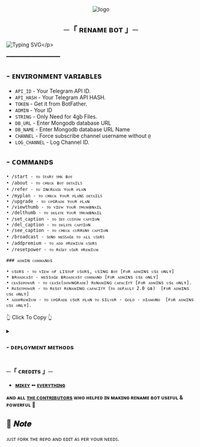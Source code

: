 <p align="center">
<img src="https://graph.org/file/a0c2ab09ea6d665deb174.jpg" alt="logo" target="/blank">

<h2 align="center">
  ─「 ʀᴇɴᴀᴍᴇ  ʙᴏᴛ 」─
</h2>


![Typing SVG](https://readme-typing-svg.herokuapp.com/?lines=ᴡᴇʟᴄᴏᴍᴇ+ᴛᴏ+𝟺ɢʙ+ʀᴇɴᴀᴍᴇ+ʙᴏᴛ!;ᴄʀᴇᴀᴛᴇᴅ+ʙʏ+ᴛᴇᴀᴍ+ɴᴇᴛғʟɪx!;ᴀ+ᴀᴍᴀᴢɪɴɢ+𝟺ɢʙ+ʀᴇɴᴀᴍᴇ+ʙᴏᴛ!)</p>
</p>

 ━━━━━━━━━━━━━━━━━

## - ᴇɴᴠɪʀᴏɴᴍᴇɴᴛ ᴠᴀʀɪᴀʙʟᴇs
  - `API_ID` - Your Telegram API ID.
  - `API_HASH` - Your Telegram API HASH.
  - `TOKEN` - Get it from BotFather.
  - `ADMIN` - Your ID
  - `STRING` - Only Need for 4gb Files.
  - `DB_URL` - Enter Mongodb database URL
  - `DB_NAME` - Enter Mongodb database URL Name
  - `CHANNEL` - Force subscribe channel username without `@`
  - `LOG_CHANNEL` - Log Channel ID.

## - ᴄᴏᴍᴍᴀɴᴅs
```
• /start - ᴛᴏ ꜱᴛᴀʀᴛ ᴛʜᴇ ʙᴏᴛ
• /about - ᴛᴏ ᴄʜᴇᴄᴋ ʙᴏᴛ ᴅᴇᴛᴀɪʟꜱ
• /refer - ᴛᴏ ɪɴᴄʀᴇᴀꜱᴇ ʏᴏᴜʀ ᴘʟᴀɴ
• /myplan - ᴛᴏ ᴄʜᴇᴄᴋ ʏᴏᴜʀ ᴘʟᴀɴꜱ ᴅᴇᴛᴀɪʟꜱ
• /upgrade - ᴛᴏ ᴜᴘɢʀᴀᴅᴇ ʏᴏᴜʀ ᴘʟᴀɴ
• /viewthumb - ᴛᴏ ᴠɪᴇᴡ ʏᴏᴜʀ ᴛʜᴜᴍʙɴᴀɪʟ
• /delthumb - ᴛᴏ ᴅᴇʟᴇᴛᴇ ʏᴏᴜʀ ᴛʜᴜᴍʙɴᴀɪʟ
• /set_caption - ᴛᴏ ꜱᴇᴛ ᴄᴜꜱᴛᴏᴍ ᴄᴀᴘᴛɪᴏɴ
• /del_caption - ᴛᴏ ᴅᴇʟᴇᴛᴇ ᴄᴀᴘᴛɪᴏɴ
• /see_caption - ᴛᴏ ᴄʜᴇᴄᴋ ᴄᴜʀʀᴇɴᴛ ᴄᴀᴘᴛɪᴏɴ
• /broadcast - ꜱᴇɴᴅ ᴍᴇꜱꜱᴀɢᴇ ᴛᴏ ᴀʟʟ ᴜꜱᴇʀꜱ
• /addpremium - ᴛᴏ ᴀᴅᴅ ᴘʀᴇᴍɪᴜᴍ ᴜꜱᴇʀꜱ
• /resetpower - ᴛᴏ ʀᴇꜱᴇᴛ ᴜꜱᴇʀ ᴘʀᴇᴍɪᴜᴍ

### ᴀᴅᴍɪɴ ᴄᴏᴍᴍᴀɴᴅs

• ᴜsᴇʀs - ᴛᴏ ᴠɪᴇᴡ ᴏғ ʟɪsᴛᴏғ ᴜsᴇʀs, ᴜsɪɴɢ ʙᴏᴛ [ғᴏʀ ᴀᴅᴍɪɴs ᴜsᴇ ᴏɴʟʏ]
• ʙʀᴏᴀᴅᴄᴀsᴛ - ᴍᴇssᴀɢᴇ ʙʀᴏᴀᴅᴄᴀsᴛ ᴄᴏᴍᴍᴀɴᴅ [ғᴏʀ ᴀᴅᴍɪɴs ᴜsᴇ ᴏɴʟʏ]
• ᴄᴇᴀsᴇᴘᴏᴡᴇʀ - ᴛᴏ ᴄᴇᴀsᴇ(ᴅᴏᴡɴɢʀᴀᴅᴇ) ʀᴇɴᴀᴍɪɴɢ ᴄᴀᴘᴀᴄɪᴛʏ [ғᴏʀ ᴀᴅᴍɪɴs ᴜsᴇ ᴏɴʟʏ].
• ʀᴇsᴇᴛᴘᴏᴡᴇʀ - ᴛᴏ ʀᴇsᴇᴛ ʀᴇɴᴀᴍɪɴɢ ᴄᴀᴘᴀᴄɪᴛʏ (ᴛᴏ ᴅᴇғᴀᴜʟᴛ 𝟸.𝟶 ɢʙ)  [ғᴏʀ ᴀᴅᴍɪɴs ᴜsᴇ ᴏɴʟʏ]
• ᴀᴅᴅᴘʀᴇᴍɪᴜᴍ - ᴛᴏ ᴜᴘɢʀᴀᴅᴇ ᴜsᴇʀ ᴘʟᴀɴ ᴛᴏ sɪʟᴠᴇʀ - ɢᴏʟᴅ - ᴅɪᴀᴍᴏɴᴅ  [ғᴏʀ ᴀᴅᴍɪɴs ᴜsᴇ ᴏɴʟʏ].
```

👆 Click To Copy 👆

<details>
<summary><h3>
- <b> ᴅᴇᴘʟᴏʏᴍᴇɴᴛ ᴍᴇᴛʜᴏᴅs </b>
</h3></summary>
<h3 align="center">
    ─「 ᴅᴇᴩʟᴏʏ ᴏɴ ʜᴇʀᴏᴋᴜ 」─
</h3>

<p align="center"><a href="https://heroku.com/deploy?template=https://github.com/erotixe/RenameBot">
  <img src="https://www.herokucdn.com/deploy/button.svg" alt="Deploy On Heroku">
</a></p>
<h3 align="center">
    ─「 ᴅᴇᴩʟᴏʏ ᴏɴ ᴋᴏʏᴇʙ 」─
</h3>
<p align="center"><a href="https://app.koyeb.com/deploy?type=git&repository=github.com/erotixe/RenameBot&branch=main&name=RenameBot">
  <img src="https://www.koyeb.com/static/images/deploy/button.svg" alt="Deploy On Koyeb">
</a></p>
<h3 align="center">
    ─「 ᴅᴇᴩʟᴏʏ ᴏɴ ʀᴀɪʟᴡᴀʏ 」─
</h3>
<p align="center"><a href="https://railway.app/deploy?template=https://github.com/erotixe/RenameBot"">
     <img height="45px" src="https://railway.app/button.svg">
</a></p>
<h3 align="center">
    ─「 ᴅᴇᴩʟᴏʏ ᴏɴ ʀᴇɴᴅᴇʀ 」─
</h3>
<p align="center"><a href="https://render.com/deploy?repo=https://github.com/erotixe/RenameBot">
<img src="https://render.com/images/deploy-to-render-button.svg" alt="Deploy to Render">
</a></p>
<h3 align="center">
    ─「 ᴅᴇᴩʟᴏʏ ᴏɴ ᴠᴘs 」─
</h3>
<p>
<pre>
git clone https://github.com/erotixe/RenameBot
# Install Packages
pip3 install -U -r requirements.txt
Edit info.py with variables as given below then run bot
python3 bot.py
</pre>
</p>
</details>

<h3> ─「 ᴄʀᴇᴅɪᴛs 」─
</h3>

- <b>[ᴍɪᴋᴇʏ](https://github.com/erotixe)  ➻  [ᴇᴠᴇʀʏᴛʜɪɴɢ](https://veldxd) </b>
 
<b>ᴀɴᴅ ᴀʟʟ [ᴛʜᴇ ᴄᴏɴᴛʀɪʙᴜᴛᴏʀs](https://telegram.me/team_netflix) ᴡʜᴏ ʜᴇʟᴩᴇᴅ ɪɴ ᴍᴀᴋɪɴɢ ʀᴇɴᴀᴍᴇ ʙᴏᴛ ᴜsᴇꜰᴜʟ & ᴩᴏᴡᴇʀꜰᴜʟ 🖤 </b>

## 📌  𝑵𝒐𝒕𝒆

ᴊᴜꜱᴛ ꜰᴏʀᴋ ᴛʜᴇ ʀᴇᴘᴏ ᴀɴᴅ ᴇᴅɪᴛ ᴀꜱ ᴘᴇʀ ʏᴏᴜʀ ɴᴇᴇᴅꜱ.
